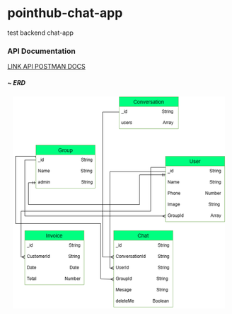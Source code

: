 # pointhub-chat-app
test backend chat-app


<p align=center> 
 
 ###  API Documentation
<a href="https://documenter.getpostman.com/view/11632914/2s93RZLphN#a3cc9451-0307-4047-81e4-135fb982b1bb" target="_blank">LINK API POSTMAN DOCS</a>

 

 
 
 
 
 
 
 

##### ~ ERD 
<p align=center> 
  <img src="https://github.com/hfdzafrnsyh/pointhub-chat-app/blob/master/erd.png" width=480px />
</p>
